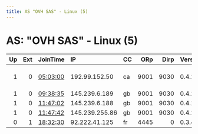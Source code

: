 ```yaml
---
title: AS "OVH SAS" - Linux (5)
---
```


# AS: "OVH SAS" - Linux (5)

|   Up |   Ext | JoinTime                                                                                            | IP             | CC   |   ORp |   Dirp | Version   | Contact                   | Nickname         |   eFamMembers |
|-----:|------:|:----------------------------------------------------------------------------------------------------|:---------------|:-----|------:|-------:|:----------|:--------------------------|:-----------------|--------------:|
|    1 |     0 | [05:03:00](https://metrics.torproject.org/rs.html#details/D76110E770FB5F6D09CB801D6379C33A1A6C0CC3) | 192.99.152.50  | ca   |  9001 |   9030 | 0.4.1.6   | tor a rofl.cat - 17bD7EWs | rofltor03        |            10 |
|    1 |     0 | [09:38:35](https://metrics.torproject.org/rs.html#details/CE26B16F0355EEA50814C89A0F0FFACCBBC4A816) | 145.239.6.189  | gb   |  9001 |   9030 | 0.4.1.6   | None                      | drakeforce1      |             1 |
|    1 |     0 | [11:47:02](https://metrics.torproject.org/rs.html#details/4CC294006FFB90119306D4CFAC65AB028113C4E8) | 145.239.6.188  | gb   |  9001 |   9030 | 0.4.1.6   | None                      | manningftw       |             1 |
|    1 |     0 | [11:47:42](https://metrics.torproject.org/rs.html#details/27AC460F1686947087D4C49EBC88D36FD169EFEE) | 145.239.255.86 | gb   |  9001 |   9030 | 0.4.1.6   | None                      | Unnamed          |             1 |
|    0 |     1 | [18:32:30](https://metrics.torproject.org/rs.html#details/4956F1ECC2FC8B9118C42A9085F5A861B6AB1C35) | 92.222.41.125  | fr   |  4445 |      0 | 0.3.4.9   | None                      | HateUSLoveNorway |             1 |
